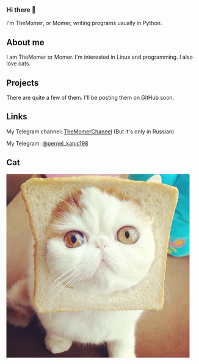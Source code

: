 ### Hi there 👋

I'm TheMomer, or Momer, writing programs usually in Python.

## About me
I am TheMomer or Momer. I'm interested in Linux and programming. I also love cats.

## Projects
There are quite a few of them. I'll be posting them on GitHub soon.

## Links
My Telegram channel: [TheMomerChannel](https://t.me/themomerchannel) (But it's only in Russian)

My Telegram: [@pernel_kanic198](https://t.me/pernel_kanic198)

## Cat
<img src="https://github.com/TheMomer/TheMomer/blob/main/cat.jpg?width=300&height=300" alt="ad"/>
